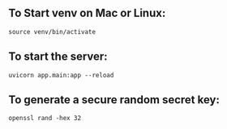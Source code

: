 ## To Start venv on Mac or Linux:
    source venv/bin/activate

## To start the server:
    uvicorn app.main:app --reload

## To generate a secure random secret key:
    openssl rand -hex 32